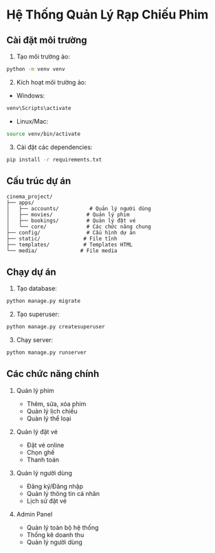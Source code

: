 # Hệ Thống Quản Lý Rạp Chiếu Phim

## Cài đặt môi trường

1. Tạo môi trường ảo:
```bash
python -m venv venv
```

2. Kích hoạt môi trường ảo:
- Windows:
```bash
venv\Scripts\activate
```
- Linux/Mac:
```bash
source venv/bin/activate
```

3. Cài đặt các dependencies:
```bash
pip install -r requirements.txt
```

## Cấu trúc dự án

```
cinema_project/
├── apps/
│   ├── accounts/          # Quản lý người dùng
│   ├── movies/           # Quản lý phim
│   ├── bookings/         # Quản lý đặt vé
│   └── core/             # Các chức năng chung
├── config/               # Cấu hình dự án
├── static/              # File tĩnh
├── templates/           # Templates HTML
└── media/              # File media
```

## Chạy dự án

1. Tạo database:
```bash
python manage.py migrate
```

2. Tạo superuser:
```bash
python manage.py createsuperuser
```

3. Chạy server:
```bash
python manage.py runserver
```

## Các chức năng chính

1. Quản lý phim
   - Thêm, sửa, xóa phim
   - Quản lý lịch chiếu
   - Quản lý thể loại

2. Quản lý đặt vé
   - Đặt vé online
   - Chọn ghế
   - Thanh toán

3. Quản lý người dùng
   - Đăng ký/Đăng nhập
   - Quản lý thông tin cá nhân
   - Lịch sử đặt vé

4. Admin Panel
   - Quản lý toàn bộ hệ thống
   - Thống kê doanh thu
   - Quản lý người dùng 